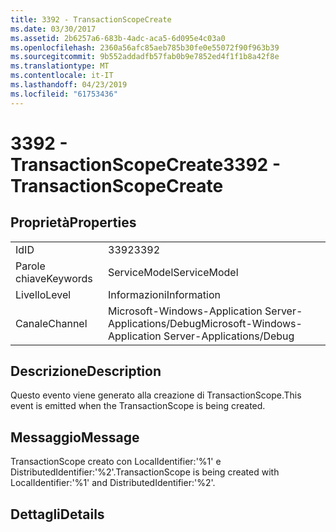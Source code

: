 ```yaml
---
title: 3392 - TransactionScopeCreate
ms.date: 03/30/2017
ms.assetid: 2b6257a6-683b-4adc-aca5-6d095e4c03a0
ms.openlocfilehash: 2360a56afc85aeb785b30fe0e55072f90f963b39
ms.sourcegitcommit: 9b552addadfb57fab0b9e7852ed4f1f1b8a42f8e
ms.translationtype: MT
ms.contentlocale: it-IT
ms.lasthandoff: 04/23/2019
ms.locfileid: "61753436"
---
```

# <a name="3392---transactionscopecreate"></a><span data-ttu-id="cbf0e-102">3392 - TransactionScopeCreate</span><span class="sxs-lookup"><span data-stu-id="cbf0e-102">3392 - TransactionScopeCreate</span></span>
## <a name="properties"></a><span data-ttu-id="cbf0e-103">Proprietà</span><span class="sxs-lookup"><span data-stu-id="cbf0e-103">Properties</span></span>  
  
|||  
|-|-|  
|<span data-ttu-id="cbf0e-104">Id</span><span class="sxs-lookup"><span data-stu-id="cbf0e-104">ID</span></span>|<span data-ttu-id="cbf0e-105">3392</span><span class="sxs-lookup"><span data-stu-id="cbf0e-105">3392</span></span>|  
|<span data-ttu-id="cbf0e-106">Parole chiave</span><span class="sxs-lookup"><span data-stu-id="cbf0e-106">Keywords</span></span>|<span data-ttu-id="cbf0e-107">ServiceModel</span><span class="sxs-lookup"><span data-stu-id="cbf0e-107">ServiceModel</span></span>|  
|<span data-ttu-id="cbf0e-108">Livello</span><span class="sxs-lookup"><span data-stu-id="cbf0e-108">Level</span></span>|<span data-ttu-id="cbf0e-109">Informazioni</span><span class="sxs-lookup"><span data-stu-id="cbf0e-109">Information</span></span>|  
|<span data-ttu-id="cbf0e-110">Canale</span><span class="sxs-lookup"><span data-stu-id="cbf0e-110">Channel</span></span>|<span data-ttu-id="cbf0e-111">Microsoft-Windows-Application Server-Applications/Debug</span><span class="sxs-lookup"><span data-stu-id="cbf0e-111">Microsoft-Windows-Application Server-Applications/Debug</span></span>|  
  
## <a name="description"></a><span data-ttu-id="cbf0e-112">Descrizione</span><span class="sxs-lookup"><span data-stu-id="cbf0e-112">Description</span></span>  
 <span data-ttu-id="cbf0e-113">Questo evento viene generato alla creazione di TransactionScope.</span><span class="sxs-lookup"><span data-stu-id="cbf0e-113">This event is emitted when the TransactionScope is being created.</span></span>  
  
## <a name="message"></a><span data-ttu-id="cbf0e-114">Messaggio</span><span class="sxs-lookup"><span data-stu-id="cbf0e-114">Message</span></span>  
 <span data-ttu-id="cbf0e-115">TransactionScope creato con LocalIdentifier:'%1' e DistributedIdentifier:'%2'.</span><span class="sxs-lookup"><span data-stu-id="cbf0e-115">TransactionScope is being created with LocalIdentifier:'%1' and DistributedIdentifier:'%2'.</span></span>  
  
## <a name="details"></a><span data-ttu-id="cbf0e-116">Dettagli</span><span class="sxs-lookup"><span data-stu-id="cbf0e-116">Details</span></span>
